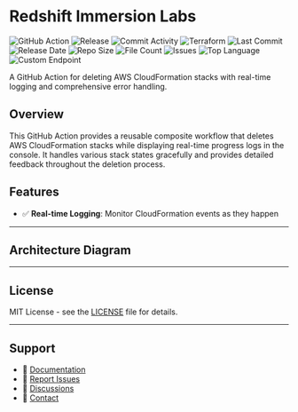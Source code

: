 # Redshift Immersion Labs

![GitHub Action](https://img.shields.io/badge/GitHub-Action-blue?logo=github)&nbsp;![Release](https://github.com/subhamay-bhattacharyya/2507-redshift-tf/actions/workflows/release.yaml/badge.svg)&nbsp;![Commit Activity](https://img.shields.io/github/commit-activity/t/subhamay-bhattacharyya/2507-redshift-tf)&nbsp;![Terraform](https://img.shields.io/badge/AWS-Terraform-orange?logo=amazonaws)&nbsp;![Last Commit](https://img.shields.io/github/last-commit/subhamay-bhattacharyya/2507-redshift-tf)&nbsp;![Release Date](https://img.shields.io/github/release-date/subhamay-bhattacharyya/2507-redshift-tf)&nbsp;![Repo Size](https://img.shields.io/github/repo-size/subhamay-bhattacharyya/2507-redshift-tf)&nbsp;![File Count](https://img.shields.io/github/directory-file-count/subhamay-bhattacharyya/2507-redshift-tf)&nbsp;![Issues](https://img.shields.io/github/issues/subhamay-bhattacharyya/2507-redshift-tf)&nbsp;![Top Language](https://img.shields.io/github/languages/top/subhamay-bhattacharyya/2507-redshift-tf)&nbsp;![Custom Endpoint](https://img.shields.io/endpoint?url=https://gist.githubusercontent.com/bsubhamay/adead1f59745763115763d9547c65282/raw/2507-redshift-tf.json?)


A GitHub Action for deleting AWS CloudFormation stacks with real-time logging and comprehensive error handling.

## Overview

This GitHub Action provides a reusable composite workflow that deletes AWS CloudFormation stacks while displaying real-time progress logs in the console. It handles various stack states gracefully and provides detailed feedback throughout the deletion process.

## Features

- ✅ **Real-time Logging**: Monitor CloudFormation events as they happen

---

## Architecture Diagram


---

## License

MIT License - see the [LICENSE](LICENSE) file for details.

---

## Support

- 📖 [Documentation](https://github.com/subhamay-bhattacharyya/2507-redshift-tf/wiki)
- 🐛 [Report Issues](https://github.com/subhamay-bhattacharyya/2507-redshift-tf/issues)
- 💬 [Discussions](https://github.com/subhamay-bhattacharyya/2507-redshift-tf/discussions)
- 📧 [Contact](mailto:support@subhamay.aws@gmail.com)